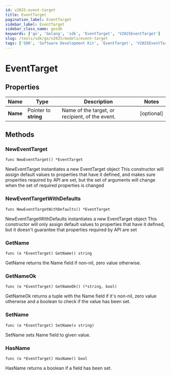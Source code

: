 ```yaml
---
id: v2025-event-target
title: EventTarget
pagination_label: EventTarget
sidebar_label: EventTarget
sidebar_class_name: gosdk
keywords: ['go', 'Golang', 'sdk', 'EventTarget', 'V2025EventTarget'] 
slug: /tools/sdk/go/v2025/models/event-target
tags: ['SDK', 'Software Development Kit', 'EventTarget', 'V2025EventTarget']
---
```


# EventTarget

## Properties

Name | Type | Description | Notes
------------ | ------------- | ------------- | -------------
**Name** | Pointer to **string** | Name of the target, or recipient, of the event. | [optional] 

## Methods

### NewEventTarget

`func NewEventTarget() *EventTarget`

NewEventTarget instantiates a new EventTarget object
This constructor will assign default values to properties that have it defined,
and makes sure properties required by API are set, but the set of arguments
will change when the set of required properties is changed

### NewEventTargetWithDefaults

`func NewEventTargetWithDefaults() *EventTarget`

NewEventTargetWithDefaults instantiates a new EventTarget object
This constructor will only assign default values to properties that have it defined,
but it doesn't guarantee that properties required by API are set

### GetName

`func (o *EventTarget) GetName() string`

GetName returns the Name field if non-nil, zero value otherwise.

### GetNameOk

`func (o *EventTarget) GetNameOk() (*string, bool)`

GetNameOk returns a tuple with the Name field if it's non-nil, zero value otherwise
and a boolean to check if the value has been set.

### SetName

`func (o *EventTarget) SetName(v string)`

SetName sets Name field to given value.

### HasName

`func (o *EventTarget) HasName() bool`

HasName returns a boolean if a field has been set.


